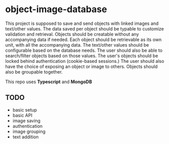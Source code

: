 # object-image-database

This project is supposed to save and send objects with linked images and text/other values. The data saved per object should be typable to customize validation and retrieval. Objects should be creatable without any accompanying data if needed. Each object should be retrievable as its own unit, with all the accompanying data. The text/other values should be configurable based on the database needs. The user should also be able to search/filter objects based on those values. The user's objects should be locked behind authentication (cookie-based sessions.) The user should also have the choice of exposing an object or image to others. Objects should also be groupable together.

This repo uses **Typescript** and **MongoDB**

## TODO

- basic setup
- basic API
- image saving
- authentication
- image grouping
- text addition
